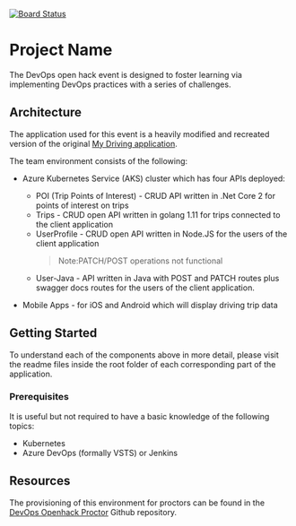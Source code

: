 [![Board Status](https://dev.azure.com/rayma/df0093bd-1aad-4e9a-b5e5-27d9ca5fe5e8/f4da99b1-c94d-4b89-bc4d-84a23dcf26f7/_apis/work/boardbadge/7672d63d-73bb-457e-b0f9-3376ea6ffe9f)](https://dev.azure.com/rayma/df0093bd-1aad-4e9a-b5e5-27d9ca5fe5e8/_boards/board/t/f4da99b1-c94d-4b89-bc4d-84a23dcf26f7/Microsoft.RequirementCategory/)

# Project Name

The DevOps open hack event is designed to foster learning via implementing DevOps practices with a series of challenges.

## Architecture

The application used for this event is a heavily modified and recreated version of the original [My Driving application](https://github.com/Azure-Samples/MyDriving).

The team environment consists of the following:

* Azure Kubernetes Service (AKS) cluster which has four APIs deployed:

  * POI (Trip Points of Interest) - CRUD API written in .Net Core 2 for points of interest on trips
  * Trips - CRUD open API written in golang 1.11 for trips connected to the client application
  * UserProfile - CRUD open API written in Node.JS for the users of the client application
    > Note:PATCH/POST operations not functional
  * User-Java - API written in Java with POST and PATCH routes plus swagger docs routes for the users of the client application.
* Mobile Apps - for iOS and Android which will display driving trip data

## Getting Started

To understand each of the components above in more detail, please visit the readme files inside the root folder of each corresponding part of the application.

### Prerequisites

It is useful but not required to have a basic knowledge of the following topics:

* Kubernetes
* Azure DevOps (formally VSTS) or Jenkins

## Resources

The provisioning of this environment for proctors can be found in the [DevOps Openhack Proctor](https://github.com/Azure-Samples/openhack-devops-proctor) Github repository.
